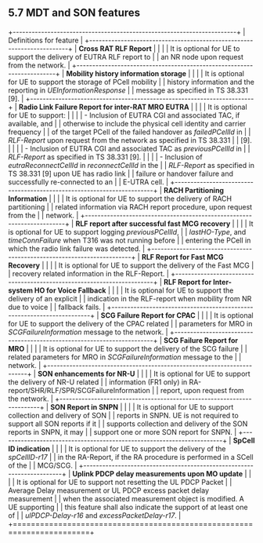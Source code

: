 ## 5.7 MDT and SON features

+-----------------------------------------------------------------------+
| Definitions for feature                                               |
+-----------------------------------------------------------------------+
| **Cross RAT RLF Report**                                              |
|                                                                       |
| It is optional for UE to support the delivery of EUTRA RLF report to  |
| an NR node upon request from the network.                             |
+-----------------------------------------------------------------------+
| **Mobility history information storage**                              |
|                                                                       |
| It is optional for UE to support the storage of PCell mobility        |
| history information and the reporting in *UEInformationResponse*      |
| message as specified in TS 38.331 \[9\].                              |
+-----------------------------------------------------------------------+
| **Radio Link Failure Report for inter-RAT MRO EUTRA**                 |
|                                                                       |
| It is optional for UE to support:                                     |
|                                                                       |
| \- Inclusion of EUTRA CGI and associated TAC, if available, and       |
| otherwise to include the physical cell identity and carrier frequency |
| of the target PCell of the failed handover as *failedPCellId* in      |
| *RLF-Report* upon request from the network as specified in TS 38.331  |
| \[9\].                                                                |
|                                                                       |
| \- Inclusion of EUTRA CGI and associated TAC as *previousPCellId* in  |
| *RLF-Report* as specified in TS 38.331 \[9\].                         |
|                                                                       |
| \- Inclusion of *eutraReconnectCellId* in *reconnectCellId* in the    |
| *RLF-Report* as specified in TS 38.331 \[9\] upon UE has radio link   |
| failure or handover failure and successfully re-connected to an       |
| E-UTRA cell.                                                          |
+-----------------------------------------------------------------------+
| **RACH Partitioning Information**                                     |
|                                                                       |
| It is optional for UE to support the delivery of RACH partitioning    |
| related information via RACH report procedure, upon request from the  |
| network.                                                              |
+-----------------------------------------------------------------------+
| **RLF report after successful fast MCG recovery**                     |
|                                                                       |
| It is optional for UE to support logging *previousPCellId*,           |
| *lastHO-Type*, and *timeConnFailure* when T316 was not running before |
| entering the PCell in which the radio link failure was detected.      |
+-----------------------------------------------------------------------+
| **RLF Report for Fast MCG Recovery**                                  |
|                                                                       |
| It is optional for UE to support the delivery of the Fast MCG         |
| recovery related information in the RLF-Report.                       |
+-----------------------------------------------------------------------+
| **RLF Report for Inter-system HO for Voice Fallback**                 |
|                                                                       |
| It is optional for UE to support the delivery of an explicit          |
| indication in the RLF-report when mobility from NR due to voice       |
| fallback fails.                                                       |
+-----------------------------------------------------------------------+
| **SCG Failure Report for CPAC**                                       |
|                                                                       |
| It is optional for UE to support the delivery of the CPAC related     |
| parameters for MRO in *SCGFailureInformation* message to the network. |
+-----------------------------------------------------------------------+
| **SCG Failure Report for MRO**                                        |
|                                                                       |
| It is optional for UE to support the delivery of the SCG failure      |
| related parameters for MRO in *SCGFailureInformation* message to the  |
| network.                                                              |
+-----------------------------------------------------------------------+
| **SON enhancements for NR-U**                                         |
|                                                                       |
| It is optional for UE to support the delivery of NR-U related         |
| information (FR1 only) in RA-report/SHR/RLF/SPR/SCGFailureInformation |
| report, upon request from the network.                                |
+-----------------------------------------------------------------------+
| **SON Report in SNPN**                                                |
|                                                                       |
| It is optional for UE to support collection and delivery of SON       |
| reports in SNPN. UE is not required to support all SON reports if it  |
| supports collection and delivery of the SON reports in SNPN, it may   |
| support one or more SON report for SNPN.                              |
+-----------------------------------------------------------------------+
| **SpCell ID indication**                                              |
|                                                                       |
| It is optional for UE to support the delivery of the *spCellID-r17*   |
| in the RA-Report, if the RA procedure is performed in a SCell of the  |
| MCG/SCG.                                                              |
+-----------------------------------------------------------------------+
| **Uplink PDCP delay measurements upon MO update**                     |
|                                                                       |
| It is optional for UE to support not resetting the UL PDCP Packet     |
| Average Delay measurement or UL PDCP excess packet delay measurement  |
| when the associated measurement object is modified. A UE supporting   |
| this feature shall also indicate the support of at least one of       |
| *ulPDCP-Delay-r16* and *excessPacketDelay-r17*.                       |
+=======================================================================+